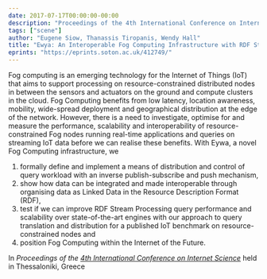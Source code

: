 ```yaml
---
date: 2017-07-17T00:00:00-00:00
description: "Proceedings of the 4th International Conference on Internet Science"
tags: ["scene"]
author: "Eugene Siow, Thanassis Tiropanis, Wendy Hall"
title: "Ewya: An Interoperable Fog Computing Infrastructure with RDF Stream Processing"
eprints: "https://eprints.soton.ac.uk/412749/"
---
```


Fog computing is an emerging technology for the Internet of Things (IoT) that aims to support processing on resource-constrained distributed nodes in between the sensors and actuators on the ground and compute clusters in the cloud. Fog Computing benefits from low latency, location awareness, mobility, wide-spread deployment and geographical distribution at the edge of the network. However, there is a need to investigate, optimise for and measure the performance, scalability and interoperability of resource-constrained Fog nodes running real-time applications and queries on streaming IoT data before we can realise these benefits. With Eywa, a novel Fog Computing infrastructure, we 

1. formally define and implement a means of distribution and control of query workload with an inverse publish-subscribe and push mechanism, 
2. show how data can be integrated and made interoperable through organising data as Linked Data in the Resource Description Format (RDF), 
3. test if we can improve RDF Stream Processing query performance and scalability over state-of-the-art engines with our approach to query translation and distribution for a published IoT benchmark on resource-constrained nodes and 
4. position Fog Computing within the Internet of the Future.

In _Proceedings of the [4th International Conference on Internet Science](http://internetscienceconference.eu/index.html)_ held in Thessaloniki, Greece